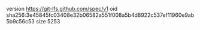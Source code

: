 version https://git-lfs.github.com/spec/v1
oid sha256:3e45845fc03408e32b06582a551f008a5b4d8922c537ef11960e9ab5b9c56c53
size 5253
